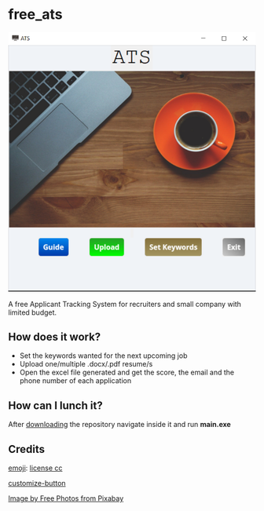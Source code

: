 # free_ats

![](screenshot.PNG)

A free Applicant Tracking System for recruiters and small company with limited budget.

## How does it work?

- Set the keywords wanted for the next upcoming job
- Upload one/multiple .docx/.pdf resume/s
- Open the excel file generated and get the score, the email and the phone number of each application

## How can I lunch it?

After [downloading](https://github.com/simo54/free_ats/archive/refs/heads/main.zip) the repository navigate inside it and run **main.exe**

## Credits

[emoji](https://icon-icons.com/icon/mac-screen-monitor-computer/54610): [license cc](https://creativecommons.org/licenses/by/4.0/)

[customize-button](https://www.imagefu.com/create/button)

[Image by Free Photos from Pixabay](https://pixabay.com/photos/cup-of-coffee-laptop-office-macbook-1280537/)
